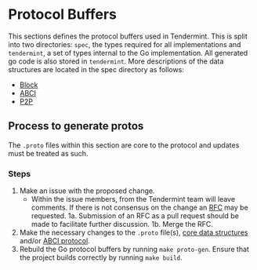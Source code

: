 # Protocol Buffers

This sections defines the protocol buffers used in Tendermint. This is split into two directories: `spec`, the types required for all implementations and `tendermint`, a set of types internal to the Go implementation. All generated go code is also stored in `tendermint`.
More descriptions of the data structures are located in the spec directory as follows:

- [Block](../spec/core/data_structures.md)
- [ABCI](../spec/abci/README.md)
- [P2P](../spec/p2p/messages/README.md)

## Process to generate protos

The `.proto` files within this section are core to the protocol and updates must be treated as such.

### Steps

1. Make an issue with the proposed change.
   - Within the issue members, from the Tendermint team will leave comments. If there is not consensus on the change an [RFC](../docs/rfc/README.md) may be requested.
  1a. Submission of an RFC as a pull request should be made to facilitate further discussion.
  1b. Merge the RFC.
2. Make the necessary changes to the `.proto` file(s), [core data structures](../spec/core/data_structures.md) and/or [ABCI protocol](../spec/abci/apps.md).
3. Rebuild the Go protocol buffers by running `make proto-gen`. Ensure that the project builds correctly by running `make build`.

